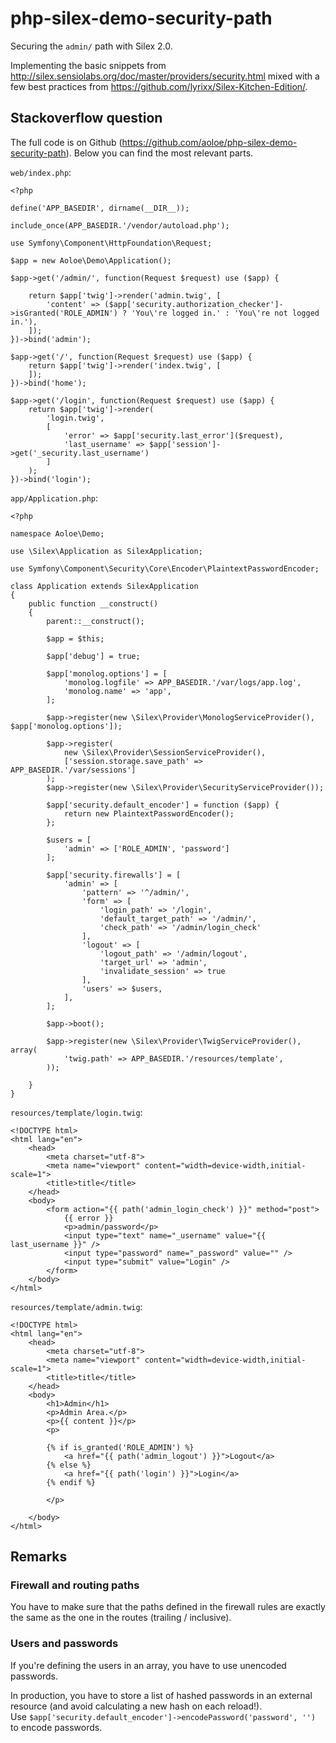 # php-silex-demo-security-path

Securing the `admin/` path with Silex 2.0.

Implementing the basic snippets from <http://silex.sensiolabs.org/doc/master/providers/security.html> mixed with a few best practices from <https://github.com/lyrixx/Silex-Kitchen-Edition/>.



## Stackoverflow question

The full code is on Github (<https://github.com/aoloe/php-silex-demo-security-path>). Below you can find the most relevant parts.

`web/index.php`:

    <?php

    define('APP_BASEDIR', dirname(__DIR__));

    include_once(APP_BASEDIR.'/vendor/autoload.php');

    use Symfony\Component\HttpFoundation\Request;

    $app = new Aoloe\Demo\Application();

    $app->get('/admin/', function(Request $request) use ($app) {

        return $app['twig']->render('admin.twig', [
            'content' => ($app['security.authorization_checker']->isGranted('ROLE_ADMIN') ? 'You\'re logged in.' : 'You\'re not logged in.'),
        ]);
    })->bind('admin');

    $app->get('/', function(Request $request) use ($app) {
        return $app['twig']->render('index.twig', [
        ]);
    })->bind('home');

    $app->get('/login', function(Request $request) use ($app) {
        return $app['twig']->render(
            'login.twig',
            [
                'error' => $app['security.last_error']($request),
                'last_username' => $app['session']->get('_security.last_username')
            ]
        );
    })->bind('login');

`app/Application.php`:

    <?php

    namespace Aoloe\Demo;

    use \Silex\Application as SilexApplication;

    use Symfony\Component\Security\Core\Encoder\PlaintextPasswordEncoder;

    class Application extends SilexApplication
    {
        public function __construct()
        {
            parent::__construct();

            $app = $this;

            $app['debug'] = true;

            $app['monolog.options'] = [
                'monolog.logfile' => APP_BASEDIR.'/var/logs/app.log',
                'monolog.name' => 'app',
            ];

            $app->register(new \Silex\Provider\MonologServiceProvider(), $app['monolog.options']);

            $app->register(
                new \Silex\Provider\SessionServiceProvider(),
                ['session.storage.save_path' => APP_BASEDIR.'/var/sessions']
            );
            $app->register(new \Silex\Provider\SecurityServiceProvider());

            $app['security.default_encoder'] = function ($app) {
                return new PlaintextPasswordEncoder();
            };

            $users = [
                'admin' => ['ROLE_ADMIN', 'password']
            ];

            $app['security.firewalls'] = [
                'admin' => [
                    'pattern' => '^/admin/',
                    'form' => [
                        'login_path' => '/login',
                        'default_target_path' => '/admin/',
                        'check_path' => '/admin/login_check'
                    ],
                    'logout' => [
                        'logout_path' => '/admin/logout',
                        'target_url' => 'admin',
                        'invalidate_session' => true
                    ],
                    'users' => $users,
                ],
            ];

            $app->boot();

            $app->register(new \Silex\Provider\TwigServiceProvider(), array(
                'twig.path' => APP_BASEDIR.'/resources/template',
            ));

        }
    }


`resources/template/login.twig`:

    <!DOCTYPE html>
    <html lang="en">
        <head>
            <meta charset="utf-8">
            <meta name="viewport" content="width=device-width,initial-scale=1">
            <title>title</title>
        </head>
        <body>
            <form action="{{ path('admin_login_check') }}" method="post">
                {{ error }}
                <p>admin/password</p>
                <input type="text" name="_username" value="{{ last_username }}" />
                <input type="password" name="_password" value="" />
                <input type="submit" value="Login" />
            </form>
        </body>
    </html>



`resources/template/admin.twig`:

    <!DOCTYPE html>
    <html lang="en">
        <head>
            <meta charset="utf-8">
            <meta name="viewport" content="width=device-width,initial-scale=1">
            <title>title</title>
        </head>
        <body>
            <h1>Admin</h1>
            <p>Admin Area.</p>
            <p>{{ content }}</p>
            <p>
            
            {% if is_granted('ROLE_ADMIN') %}
                <a href="{{ path('admin_logout') }}">Logout</a>
            {% else %}
                <a href="{{ path('login') }}">Login</a>
            {% endif %}

            </p>
                
        </body>
    </html>


## Remarks

### Firewall and routing paths

You have to make sure that the paths defined in the firewall rules are exactly the same
as the one in the routes (trailing / inclusive).

### Users and passwords

If you're defining the users in an array, you have to use unencoded passwords.

In production, you have to store a list of hashed passwords in an external resource
(and avoid calculating a new hash on each reload!).  
Use `$app['security.default_encoder']->encodePassword('password', '')` to encode passwords.
